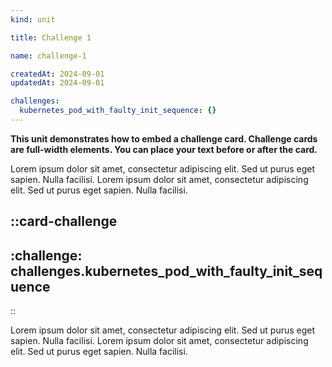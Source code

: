 ```yaml
---
kind: unit

title: Challenge 1

name: challenge-1

createdAt: 2024-09-01
updatedAt: 2024-09-01

challenges:
  kubernetes_pod_with_faulty_init_sequence: {}
---
```


**This unit demonstrates how to embed a challenge card.
Challenge cards are full-width elements.
You can place your text before or after the card.**

Lorem ipsum dolor sit amet, consectetur adipiscing elit. Sed ut purus eget sapien. Nulla facilisi.
Lorem ipsum dolor sit amet, consectetur adipiscing elit. Sed ut purus eget sapien. Nulla facilisi.

::card-challenge
---
:challenge: challenges.kubernetes_pod_with_faulty_init_sequence
---
::

Lorem ipsum dolor sit amet, consectetur adipiscing elit. Sed ut purus eget sapien. Nulla facilisi.
Lorem ipsum dolor sit amet, consectetur adipiscing elit. Sed ut purus eget sapien. Nulla facilisi.
